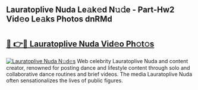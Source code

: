 ## Lauratoplive Nuda Le𝚊k𝚎d N𝚞𝚍e - Part-Hw2 Vid𝚎o Le𝚊ks Photos dnRMd

# <h2><a href="http://fbc2ow.evod.top/?m=Lauratoplive+Nuda">🔗 👉🔴 Lauratoplive Nuda Vid𝚎o Ph𝚘t𝚘s</a></h2>

[![Lauratoplive Nuda N𝚞d𝚎s](https://i.imgur.com/8V9OHl7.gif)](http://fbc2ow.evod.top/?m=Lauratoplive+Nuda)
Web celebrity Lauratoplive Nuda and content creator, renowned for posting dance and lifestyle content through solo and collaborative dance routines and brief videos. The media Lauratoplive Nuda often sensationalizes the lives of public figures. 
